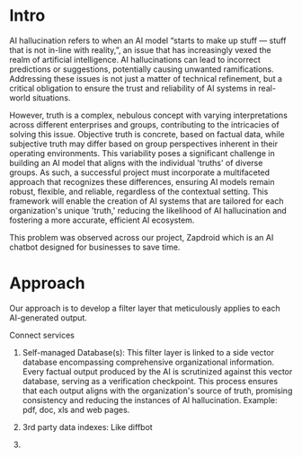 # Intro

AI hallucination refers to when an AI model “starts to make up stuff — stuff that is not in-line with reality,”, an issue that has increasingly vexed the realm of artificial intelligence. AI hallucinations can lead to incorrect predictions or suggestions, potentially causing unwanted ramifications. Addressing these issues is not just a matter of technical refinement, but a critical obligation to ensure the trust and reliability of AI systems in real-world situations.

However, truth is a complex, nebulous concept with varying interpretations across different enterprises and groups, contributing to the intricacies of solving this issue. Objective truth is concrete, based on factual data, while subjective truth may differ based on group perspectives inherent in their operating environments. This variability poses a significant challenge in building an AI model that aligns with the individual 'truths' of diverse groups. As such, a successful project must incorporate a multifaceted approach that recognizes these differences, ensuring AI models remain robust, flexible, and reliable, regardless of the contextual setting. This framework will enable the creation of AI systems that are tailored for each organization's unique 'truth,' reducing the likelihood of AI hallucination and fostering a more accurate, efficient AI ecosystem.

This problem was observed across our project, Zapdroid which is an AI chatbot designed for businesses to save time.

# Approach

Our approach is to develop a filter layer that meticulously applies to each AI-generated output. 

Connect services

1. Self-managed Database(s): This filter layer is linked to a side vector database encompassing comprehensive organizational information. Every factual output produced by the AI is scrutinized against this vector database, serving as a verification checkpoint. This process ensures that each output aligns with the organization's source of truth, promising consistency and reducing the instances of AI hallucination. Example: pdf, doc, xls and web pages.

2. 3rd party data indexes: Like diffbot

3. 
